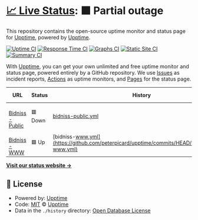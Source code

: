# [📈 Live Status](https://demo.upptime.js.org): <!--live status--> **🟧 Partial outage**

This repository contains the open-source uptime monitor and status page for [Upptime](https://upptime.js.org), powered by [Upptime](https://github.com/upptime/upptime).

[![Uptime CI](https://github.com/peterpicard/upptime/workflows/Uptime%20CI/badge.svg)](https://github.com/peterpicard/upptime/actions?query=workflow%3A%22Uptime+CI%22)
[![Response Time CI](https://github.com/peterpicard/upptime/workflows/Response%20Time%20CI/badge.svg)](https://github.com/peterpicard/upptime/actions?query=workflow%3A%22Response+Time+CI%22)
[![Graphs CI](https://github.com/peterpicard/upptime/workflows/Graphs%20CI/badge.svg)](https://github.com/peterpicard/upptime/actions?query=workflow%3A%22Graphs+CI%22)
[![Static Site CI](https://github.com/peterpicard/upptime/workflows/Static%20Site%20CI/badge.svg)](https://github.com/peterpicard/upptime/actions?query=workflow%3A%22Static+Site+CI%22)
[![Summary CI](https://github.com/peterpicard/upptime/workflows/Summary%20CI/badge.svg)](https://github.com/peterpicard/upptime/actions?query=workflow%3A%22Summary+CI%22)

With [Upptime](https://upptime.js.org), you can get your own unlimited and free uptime monitor and status page, powered entirely by a GitHub repository. We use [Issues](https://github.com/upptime/upptime/issues) as incident reports, [Actions](https://github.com/peterpicard/upptime/actions) as uptime monitors, and [Pages](https://demo.upptime.js.org) for the status page.

<!--start: status pages-->
<!-- This summary is generated by Upptime (https://github.com/upptime/upptime) -->
<!-- Do not edit this manually, your changes will be overwritten -->
<!-- prettier-ignore -->
| URL | Status | History | Response Time | Uptime |
| --- | ------ | ------- | ------------- | ------ |
| <img alt="" src="https://icons.duckduckgo.com/ip3/public.bidniss.com.ico" height="13"> [Bidniss - Public](https://public.bidniss.com) | 🟥 Down | [bidniss-public.yml](https://github.com/peterpicard/upptime/commits/HEAD/history/bidniss-public.yml) | <details><summary><img alt="Response time graph" src="./graphs/bidniss-public/response-time-week.png" height="20"> 0ms</summary><br><a href="https://upptime.bidniss.com/history/bidniss-public"><img alt="Response time 1023" src="https://img.shields.io/endpoint?url=https%3A%2F%2Fraw.githubusercontent.com%2Fpeterpicard%2Fupptime%2FHEAD%2Fapi%2Fbidniss-public%2Fresponse-time.json"></a><br><a href="https://upptime.bidniss.com/history/bidniss-public"><img alt="24-hour response time 0" src="https://img.shields.io/endpoint?url=https%3A%2F%2Fraw.githubusercontent.com%2Fpeterpicard%2Fupptime%2FHEAD%2Fapi%2Fbidniss-public%2Fresponse-time-day.json"></a><br><a href="https://upptime.bidniss.com/history/bidniss-public"><img alt="7-day response time 0" src="https://img.shields.io/endpoint?url=https%3A%2F%2Fraw.githubusercontent.com%2Fpeterpicard%2Fupptime%2FHEAD%2Fapi%2Fbidniss-public%2Fresponse-time-week.json"></a><br><a href="https://upptime.bidniss.com/history/bidniss-public"><img alt="30-day response time 0" src="https://img.shields.io/endpoint?url=https%3A%2F%2Fraw.githubusercontent.com%2Fpeterpicard%2Fupptime%2FHEAD%2Fapi%2Fbidniss-public%2Fresponse-time-month.json"></a><br><a href="https://upptime.bidniss.com/history/bidniss-public"><img alt="1-year response time 0" src="https://img.shields.io/endpoint?url=https%3A%2F%2Fraw.githubusercontent.com%2Fpeterpicard%2Fupptime%2FHEAD%2Fapi%2Fbidniss-public%2Fresponse-time-year.json"></a></details> | <details><summary><a href="https://upptime.bidniss.com/history/bidniss-public">0.00%</a></summary><a href="https://upptime.bidniss.com/history/bidniss-public"><img alt="All-time uptime 29.42%" src="https://img.shields.io/endpoint?url=https%3A%2F%2Fraw.githubusercontent.com%2Fpeterpicard%2Fupptime%2FHEAD%2Fapi%2Fbidniss-public%2Fuptime.json"></a><br><a href="https://upptime.bidniss.com/history/bidniss-public"><img alt="24-hour uptime 0.00%" src="https://img.shields.io/endpoint?url=https%3A%2F%2Fraw.githubusercontent.com%2Fpeterpicard%2Fupptime%2FHEAD%2Fapi%2Fbidniss-public%2Fuptime-day.json"></a><br><a href="https://upptime.bidniss.com/history/bidniss-public"><img alt="7-day uptime 0.00%" src="https://img.shields.io/endpoint?url=https%3A%2F%2Fraw.githubusercontent.com%2Fpeterpicard%2Fupptime%2FHEAD%2Fapi%2Fbidniss-public%2Fuptime-week.json"></a><br><a href="https://upptime.bidniss.com/history/bidniss-public"><img alt="30-day uptime 0.00%" src="https://img.shields.io/endpoint?url=https%3A%2F%2Fraw.githubusercontent.com%2Fpeterpicard%2Fupptime%2FHEAD%2Fapi%2Fbidniss-public%2Fuptime-month.json"></a><br><a href="https://upptime.bidniss.com/history/bidniss-public"><img alt="1-year uptime 0.00%" src="https://img.shields.io/endpoint?url=https%3A%2F%2Fraw.githubusercontent.com%2Fpeterpicard%2Fupptime%2FHEAD%2Fapi%2Fbidniss-public%2Fuptime-year.json"></a></details>
| <img alt="" src="https://icons.duckduckgo.com/ip3/www.bidniss.com.ico" height="13"> [Bidniss - WWW](https://www.bidniss.com) | 🟩 Up | [bidniss-www.yml](https://github.com/peterpicard/upptime/commits/HEAD/history/bidniss-www.yml) | <details><summary><img alt="Response time graph" src="./graphs/bidniss-www/response-time-week.png" height="20"> 122ms</summary><br><a href="https://upptime.bidniss.com/history/bidniss-www"><img alt="Response time 145" src="https://img.shields.io/endpoint?url=https%3A%2F%2Fraw.githubusercontent.com%2Fpeterpicard%2Fupptime%2FHEAD%2Fapi%2Fbidniss-www%2Fresponse-time.json"></a><br><a href="https://upptime.bidniss.com/history/bidniss-www"><img alt="24-hour response time 205" src="https://img.shields.io/endpoint?url=https%3A%2F%2Fraw.githubusercontent.com%2Fpeterpicard%2Fupptime%2FHEAD%2Fapi%2Fbidniss-www%2Fresponse-time-day.json"></a><br><a href="https://upptime.bidniss.com/history/bidniss-www"><img alt="7-day response time 122" src="https://img.shields.io/endpoint?url=https%3A%2F%2Fraw.githubusercontent.com%2Fpeterpicard%2Fupptime%2FHEAD%2Fapi%2Fbidniss-www%2Fresponse-time-week.json"></a><br><a href="https://upptime.bidniss.com/history/bidniss-www"><img alt="30-day response time 162" src="https://img.shields.io/endpoint?url=https%3A%2F%2Fraw.githubusercontent.com%2Fpeterpicard%2Fupptime%2FHEAD%2Fapi%2Fbidniss-www%2Fresponse-time-month.json"></a><br><a href="https://upptime.bidniss.com/history/bidniss-www"><img alt="1-year response time 149" src="https://img.shields.io/endpoint?url=https%3A%2F%2Fraw.githubusercontent.com%2Fpeterpicard%2Fupptime%2FHEAD%2Fapi%2Fbidniss-www%2Fresponse-time-year.json"></a></details> | <details><summary><a href="https://upptime.bidniss.com/history/bidniss-www">100.00%</a></summary><a href="https://upptime.bidniss.com/history/bidniss-www"><img alt="All-time uptime 100.00%" src="https://img.shields.io/endpoint?url=https%3A%2F%2Fraw.githubusercontent.com%2Fpeterpicard%2Fupptime%2FHEAD%2Fapi%2Fbidniss-www%2Fuptime.json"></a><br><a href="https://upptime.bidniss.com/history/bidniss-www"><img alt="24-hour uptime 100.00%" src="https://img.shields.io/endpoint?url=https%3A%2F%2Fraw.githubusercontent.com%2Fpeterpicard%2Fupptime%2FHEAD%2Fapi%2Fbidniss-www%2Fuptime-day.json"></a><br><a href="https://upptime.bidniss.com/history/bidniss-www"><img alt="7-day uptime 100.00%" src="https://img.shields.io/endpoint?url=https%3A%2F%2Fraw.githubusercontent.com%2Fpeterpicard%2Fupptime%2FHEAD%2Fapi%2Fbidniss-www%2Fuptime-week.json"></a><br><a href="https://upptime.bidniss.com/history/bidniss-www"><img alt="30-day uptime 100.00%" src="https://img.shields.io/endpoint?url=https%3A%2F%2Fraw.githubusercontent.com%2Fpeterpicard%2Fupptime%2FHEAD%2Fapi%2Fbidniss-www%2Fuptime-month.json"></a><br><a href="https://upptime.bidniss.com/history/bidniss-www"><img alt="1-year uptime 100.00%" src="https://img.shields.io/endpoint?url=https%3A%2F%2Fraw.githubusercontent.com%2Fpeterpicard%2Fupptime%2FHEAD%2Fapi%2Fbidniss-www%2Fuptime-year.json"></a></details>

<!--end: status pages-->

[**Visit our status website →**](https://demo.upptime.js.org)

## 📄 License

- Powered by: [Upptime](https://github.com/upptime/upptime)
- Code: [MIT](./LICENSE) © [Upptime](https://upptime.js.org)
- Data in the `./history` directory: [Open Database License](https://opendatacommons.org/licenses/odbl/1-0/)
